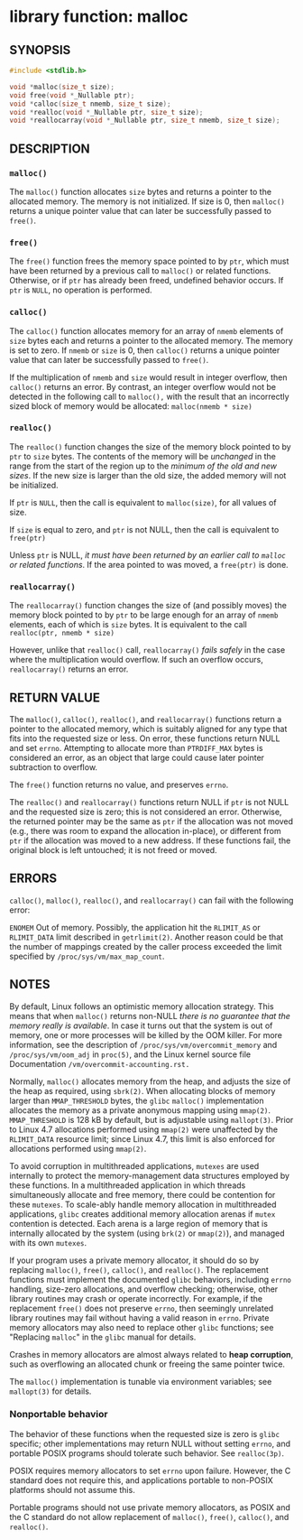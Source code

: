 # library function: malloc

## SYNOPSIS

```c
#include <stdlib.h>

void *malloc(size_t size);
void free(void *_Nullable ptr);
void *calloc(size_t nmemb, size_t size);
void *realloc(void *_Nullable ptr, size_t size);
void *reallocarray(void *_Nullable ptr, size_t nmemb, size_t size);
```

## DESCRIPTION

### `malloc()`

The `malloc()` function allocates `size` bytes and returns a pointer to the
allocated memory. The memory is not initialized. If size is 0, then `malloc()`
returns a unique pointer value that can later be successfully passed to
`free()`.

### `free()`

The `free()` function frees the memory space pointed to by `ptr`, which must
have been returned by a previous call to `malloc()` or related functions.
Otherwise, or if `ptr` has already been freed, undefined behavior occurs. If
`ptr` is `NULL`, no operation is performed.

### `calloc()`

The `calloc()` function allocates memory for an array of `nmemb` elements of
`size` bytes each and returns a pointer to the allocated memory. The memory is
set to zero. If `nmemb` or `size` is 0, then `calloc()` returns a unique pointer
value that can later be successfully passed to `free()`.

If the multiplication of `nmemb` and `size` would result in integer overflow,
then `calloc()` returns an error. By contrast, an integer overflow would not be
detected in the following call to `malloc(),` with the result that an
incorrectly sized block of memory would be allocated: `malloc(nmemb * size)`

### `realloc()`

The `realloc()` function changes the size of the memory block pointed to by
`ptr` to `size` bytes. The contents of the memory will be _unchanged_ in the
range from the start of the region up to the _minimum of the old and new sizes_.
If the new size is larger than the old size, the added memory will not be
initialized.

If `ptr` is `NULL`, then the call is equivalent to `malloc(size)`, for all
values of size.

If `size` is equal to zero, and `ptr` is not NULL, then the call is equivalent
to `free(ptr)`

Unless `ptr` is NULL, _it must have been returned by an earlier call to `malloc` or
related functions_. If the area pointed to was moved, a `free(ptr)` is done.

### `reallocarray()`

The `reallocarray()` function changes the size of (and possibly moves) the
memory block pointed to by `ptr` to be large enough for an array of `nmemb`
elements, each of which is `size` bytes. It is equivalent to the call
`realloc(ptr, nmemb * size)`

However, unlike that `realloc()` call, `reallocarray()` _fails safely_ in the
case where the multiplication would overflow. If such an overflow occurs,
`reallocarray()` returns an error.

## RETURN VALUE

The `malloc()`, `calloc()`, `realloc()`, and `reallocarray()` functions return a
pointer to the allocated memory, which is suitably aligned for any type that
fits into the requested size or less. On error, these functions return NULL and
set `errno`. Attempting to allocate more than `PTRDIFF_MAX` bytes is considered
an error, as an object that large could cause later pointer subtraction to
overflow.

The `free()` function returns no value, and preserves `errno`.

The `realloc()` and `reallocarray()` functions return NULL if `ptr` is not NULL
and the requested size is zero; this is not considered an error. Otherwise, the
returned pointer may be the same as `ptr` if the allocation was not moved (e.g.,
there was room to expand the allocation in-place), or different from `ptr` if
the allocation was moved to a new address. If these functions fail, the original
block is left untouched; it is not freed or moved.

## ERRORS

`calloc()`, `malloc()`, `realloc()`, and `reallocarray()` can fail with the
following error:

`ENOMEM` Out of memory. Possibly, the application hit the `RLIMIT_AS` or
`RLIMIT_DATA` limit described in `getrlimit(2)`. Another reason could be that
the number of mappings created by the caller process exceeded the limit
specified by `/proc/sys/vm/max_map_count`.

## NOTES

By default, Linux follows an optimistic memory allocation strategy. This means
that when `malloc()` returns non-NULL _there is no guarantee that the memory
really is available_. In case it turns out that the system is out of memory, one
or more processes will be killed by the OOM killer. For more information, see
the description of `/proc/sys/vm/overcommit_memory` and `/proc/sys/vm/oom_adj`
in `proc(5)`, and the Linux kernel source file Documentation
`/vm/overcommit-accounting.rst.`

Normally, `malloc()` allocates memory from the heap, and adjusts the size of the
heap as required, using `sbrk(2)`. When allocating blocks of memory larger than
`MMAP_THRESHOLD` bytes, the `glibc` `malloc()` implementation allocates the
memory as a private anonymous mapping using `mmap(2)`. `MMAP_THRESHOLD` is 128
kB by default, but is adjustable using `mallopt(3)`. Prior to Linux 4.7
allocations performed using `mmap(2)` were unaffected by the `RLIMIT_DATA`
resource limit; since Linux 4.7, this limit is also enforced for allocations
performed using `mmap(2)`.

To avoid corruption in multithreaded applications, `mutexes` are used internally
to protect the memory-management data structures employed by these functions. In
a multithreaded application in which threads simultaneously allocate and free
memory, there could be contention for these `mutexes`. To scale-ably handle
memory allocation in multithreaded applications, `glibc` creates additional
memory allocation arenas if `mutex` contention is detected. Each arena is a
large region of memory that is internally allocated by the system (using
`brk(2)` or `mmap(2)`), and managed with its own `mutexes`.

If your program uses a private memory allocator, it should do so by replacing
`malloc()`, `free()`, `calloc()`, and `realloc()`. The replacement functions
must implement the documented `glibc` behaviors, including `errno` handling,
size-zero allocations, and overflow checking; otherwise, other library routines
may crash or operate incorrectly. For example, if the replacement `free()` does
not preserve `errno`, then seemingly unrelated library routines may fail without
having a valid reason in `errno`. Private memory allocators may also need to
replace other `glibc` functions; see "Replacing `malloc`" in the `glibc` manual
for details.

Crashes in memory allocators are almost always related to __heap corruption__,
such as overflowing an allocated chunk or freeing the same pointer twice.

The `malloc()` implementation is tunable via environment variables; see
`mallopt(3)` for details.

### Nonportable behavior

The behavior of these functions when the requested size is zero is `glibc`
specific; other implementations may return NULL without setting `errno`, and
portable POSIX programs should tolerate such behavior. See `realloc(3p)`.

POSIX requires memory allocators to set `errno` upon failure. However, the C
standard does not require this, and applications portable to non-POSIX platforms
should not assume this.

Portable programs should not use private memory allocators, as POSIX and the C
standard do not allow replacement of `malloc()`, `free()`, `calloc()`, and
`realloc()`.
